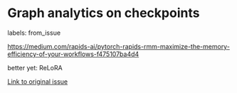 # Graph analytics on checkpoints

labels: from_issue

https://medium.com/rapids-ai/pytorch-rapids-rmm-maximize-the-memory-efficiency-of-your-workflows-f475107ba4d4

better yet: ReLoRA

[Link to original issue](https://github.com/dmarx/bench-warmers/issues/22)
